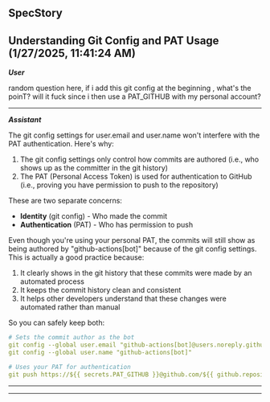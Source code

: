 ## SpecStory

## Understanding Git Config and PAT Usage (1/27/2025, 11:41:24 AM)

_**User**_

random question here, if i add this git config at the beginning , what's the poinT? will it fuck since i then use a PAT_GITHUB with my personal account?

---

_**Assistant**_

The git config settings for user.email and user.name won't interfere with the PAT authentication. Here's why:

1. The git config settings only control how commits are authored (i.e., who shows up as the committer in the git history)
2. The PAT (Personal Access Token) is used for authentication to GitHub (i.e., proving you have permission to push to the repository)

These are two separate concerns:
- **Identity** (git config) - Who made the commit
- **Authentication** (PAT) - Who has permission to push

Even though you're using your personal PAT, the commits will still show as being authored by "github-actions[bot]" because of the git config settings. This is actually a good practice because:

1. It clearly shows in the git history that these commits were made by an automated process
2. It keeps the commit history clean and consistent
3. It helps other developers understand that these changes were automated rather than manual

So you can safely keep both:
```yaml
# Sets the commit author as the bot
git config --global user.email "github-actions[bot]@users.noreply.github.com"
git config --global user.name "github-actions[bot]"

# Uses your PAT for authentication
git push https://${{ secrets.PAT_GITHUB }}@github.com/${{ github.repository }}.git
```

---



---

